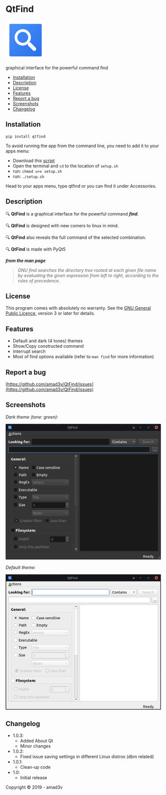 

# QtFind
![QtFind Logo](https://github.com/amad3v/QtFind/raw/master/qtfind/Icon.png)

graphical interface for the powerful command find

- [Installation](#installation)
- [Description](#description)
- [License](#license)
- [Features](#features)
- [Report a bug](#report-a-bug)
- [Screenshots](#screenshots)
- [Changelog](#changelog)

## **Installation**

    pip install qtfind

To avoid running the app from the command line, you need to add it to your apps menu:
- Download this [script](https://github.com/amad3v/QtFind/raw/master/setup.sh)
- Open the terminal and `cd` to the location of `setup.sh`
- run: `chmod u+x setup.sh`
- run: `./setup.sh`

Head to your apps menu, type qtfind or you can find it under Accessories.


## **Description**

:mag: **QtFind** is a graphical interface for the powerful command ***find***.

:mag: **QtFind** is designed with new comers to linux in mind.

:mag: **QtFind** also reveals the full command of the selected combination.

:mag: **QtFind** is made with PyQt5

***from the man page***

> *GNU find searches the directory tree rooted at each given file name by evaluating the given expression from left to right, according to the rules of precedence.*

## **License**
This program comes with absolutely no warranty.
See the [GNU General Public Licence](https://www.gnu.org/licenses/gpl-3.0.html), version 3 or later for details.

## **Features**
 - Default and dark (4 tones) themes
 - Show/Copy constructed command
 - Interrupt search
 - Most of find options available (refer to `man find` for more information)

## **Report a bug**
[https://github.com/amad3v/QtFind/issues](https://github.com/amad3v/QtFind/issues)

## **Screenshots**

*Dark theme (tone: green):*

![dark theme](https://github.com/amad3v/QtFind/raw/master/docs/dark.png)

*Default theme:*

![default theme](https://github.com/amad3v/QtFind/raw/master/docs/light.png)
## **Changelog**
- 1.0.3:
	- Added About Qt
	- Minor changes
- 1.0.2:
	- Fixed issue saving settings in different Linux distros (dbm related)
- 1.0.1:
	- Clean-up code
- 1.0:
	- Initial release


Copyright :copyright: 2019 - amad3v
